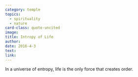 ```yaml
---
category: temple
topics:
  - spirituality
  - nature
card-class: quote-uncited
image:
title: Intropy of Life
author:
date: 2016-4-3
text:  
link:
---
```

In a universe of entropy, life is the only force that creates order.
